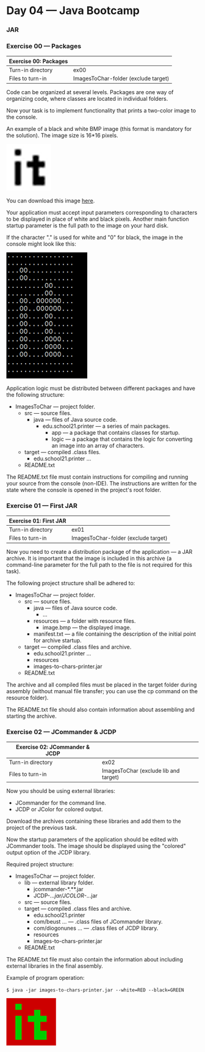 # Day 04 — Java Bootcamp
### JAR

### Exercise 00 — Packages

Exercise 00: Packages ||
---|---
Turn-in directory	| ex00
Files to turn-in	| ImagesToChar-folder (exclude target)

Code can be organized at several levels. Packages are one way of organizing code, where classes are located in individual folders. 

Now your task is to implement functionality that prints a two-color image to the console. 

An example of a black and white BMP image (this format is mandatory for the solution). The image size is 16*16 pixels.

![it](misc/images/it_black.png)

You can download this image [here](https://yadi.sk/i/nt-C_kZKWrlyNQ ).

Your application must accept input parameters corresponding to characters to be displayed in place of white and black pixels. Another main function startup parameter is the full path to the image on your hard disk.

If the character "." is used for white and "0" for black, the image in the console might look like this:

![it_console](misc/images/it_console.png)

Application logic must be distributed between different packages and have the following structure:

- ImagesToChar — project folder.
  - src — source files.
    -	java — files of Java source code.
        - edu.school21.printer — a series of main packages.
          -	app — a package that contains classes for startup.
          -	logic — a package that contains the logic for converting an image into an array of characters.
  -	target — compiled .class files.
    -	edu.school21.printer ...
  -	README.txt
  
The README.txt file must contain instructions for compiling and running your source from the console (non-IDE). The instructions are written for the state where the console is opened in the project's root folder.

### Exercise 01 — First JAR

Exercise 01: First JAR ||
---|---
Turn-in directory	| ex01
Files to turn-in	| ImagesToChar-folder (exclude target)

Now you need to create a distribution package of the application — a JAR archive. It is important that the image is included in this archive (a command-line parameter for the full path to the file is not required for this task).

The following project structure shall be adhered to:

- ImagesToChar — project folder.
  - src — source files.
    - java — files of Java source code.
      - ...
    -	resources — a folder with resource files.
         - image.bmp — the displayed image.
    - manifest.txt — a file containing the description of the initial point for archive startup.
  - target — compiled .class files and archive.
    - edu.school21.printer ...
    - resources
    - images-to-chars-printer.jar
  - README.txt

The archive and all compiled files must be placed in the target folder during assembly (without manual file transfer; you can use the cp command on the resource folder).

The README.txt file should also contain information about assembling and starting the archive.

### Exercise 02 — JCommander & JCDP
Exercise 02: JCommander & JCDP ||
---|---
Turn-in directory	| ex02
Files to turn-in |	ImagesToChar (exclude lib and target)

Now you should be using external libraries:
- JCommander for the command line. 
- JCDP or JColor for colored output.

Download the archives containing these libraries and add them to the project of the previous task. 

Now the startup parameters of the application should be edited with JCommander tools. The image should be displayed using the "colored" output option of the JCDP library.

Required project structure:
- ImagesToChar — project folder.
  -	lib — external library folder.
    -	jcommander-*.**.jar
    -	JCDP-*.*.*.jar/JCOLOR-*.*.*.jar
  -	src — source files.
  -	target — compiled .class files and archive.
    -	edu.school21.printer
    -	com/beust ... — .class files of JCommander library.
    -	com/diogonunes ... — .class files of JCDP library.
    -	resources
    -	images-to-chars-printer.jar
  -	README.txt

The README.txt file must also contain the information about including external libraries in the final assembly.

Example of program operation:

`$ java -jar images-to-chars-printer.jar --white=RED --black=GREEN`

![it_red](misc/images/it_red.png)
